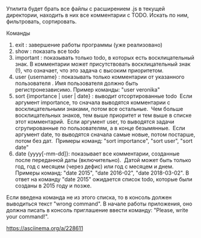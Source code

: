 
Утилита будет брать все файлы с расширением .js в текущей директории, находить в них 
все комментарии с TODO. Искать по ним, фильтровать, сортировать.

Команды

1. exit : завершение работы программы (уже реализовано)
2. show : показать все todo
3. important : показывать только todo, в которых есть восклицательный знак.
В комментарии может присутствовать восклицательный знак (!), что означает, что это задача с высоким приоритетом.
4. user {username} : показывать только комментарии от указанного пользователя .
Имя пользователя должно быть регистронезависимо. Пример команды: "user veronika"
5. sort {importance | user | date} : выводит отсортированные todo 
Если аргумент importance, то сначала выводятся комментарии с восклицательными знаками, потом все остальные.  Чем больше
восклицательных знаков, тем выше приоритет и тем выше в списке этот комментарий. 
Если аргумент user, то выводятся задачи сгрупированные по пользователям, а в конце безымянные. 
Если аргумент date, то выводятся сначала самые новые, потом постарше, потом без дат. 
Примеры команд: "sort importance", "sort user", "sort date"
6. date {yyyy[-mm-dd]}: показывает все комментарии, созданные после переданной даты (включительно). 
Датой может быть только год, год с месяцем (через дефис) или год с месяцем и днем. 
Примеры команд: "date 2015", "date 2016-02", "date 2018-03-02".
В ответ на команду  "date 2015" ожидается список todo, которые были созданы в 2015 году и позже.

Если введена команда не из этого списка, то в консоль должен выводиться текст "wrong command".
В начале работы приложения, оно должна писать в консоль приглашение ввести команду: "Please, write your command!".

https://asciinema.org/a/228611
